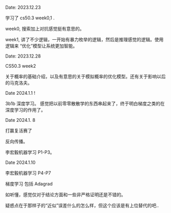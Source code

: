 Date: 2023.12.23

学习了 cs50.3 week0,1 .

week0, 搜索加上对抗感觉挺有意思的。

week1, 讲了不少逻辑，一开始有暴力枚举的逻辑，然后是推理感觉的逻辑。使用逻辑来 “优化”模型让系统更加智能。

Date: 2023.12.28

CS50.3 week2

关于概率的基础介绍，以及有意思的关于模拟概率的优化模型。还有关于影响以后的马克洛夫。

Date 2024.1.1 !

3b1b 深度学习。 感觉把以前零零散散学的东西串起来了，终于明白梯度之类的在深度学习的作用了。

Date 2024.1. 8

打赢复活赛了

反向传播。

李宏毅机器学习 P1-P3。

Date 2024.1.10

李宏毅机器学习 P4-P7

梯度学习 包括 Adagrad

如听懂，感觉仅对于结论方面和一些非严格证明还是不错的。

疑惑点在于那样子的“近似”误差什么的怎么样，但这个应该是有上位替代的吧..
